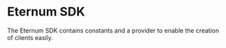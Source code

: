 # Eternum SDK

The Eternum SDK contains constants and a provider to enable the creation of clients easily.
